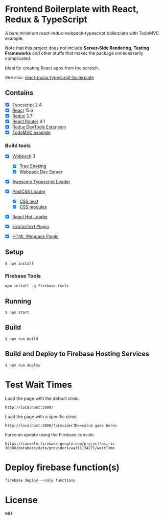 # Frontend Boilerplate with React, Redux & TypeScript

A bare minimum react-redux-webpack-typescript boilerplate with TodoMVC example.

Note that this project does not include **Server-Side Rendering**,  **Testing Frameworks** and other stuffs that makes the package unnecessarily complicated.

Ideal for creating React apps from the scratch.

See also: [react-mobx-typescript-boilerplate](https://github.com/rokoroku/react-mobx-typescript-boilerplate)

## Contains

- [x] [Typescript](https://www.typescriptlang.org/) 2.4
- [x] [React](https://facebook.github.io/react/) 15.6
- [x] [Redux](https://github.com/reactjs/redux) 3.7
- [x] [React Router](https://github.com/ReactTraining/react-router) 4.1
- [x] [Redux DevTools Extension](https://github.com/zalmoxisus/redux-devtools-extension)
- [x] [TodoMVC example](http://todomvc.com)

### Build tools

- [x] [Webpack](https://webpack.github.io) 3
  - [x] [Tree Shaking](https://medium.com/@Rich_Harris/tree-shaking-versus-dead-code-elimination-d3765df85c80)
  - [x] [Webpack Dev Server](https://github.com/webpack/webpack-dev-server)
- [x] [Awesome Typescript Loader](https://github.com/s-panferov/awesome-typescript-loader)
- [x] [PostCSS Loader](https://github.com/postcss/postcss-loader)
  - [x] [CSS next](https://github.com/MoOx/postcss-cssnext)
  - [x] [CSS modules](https://github.com/css-modules/css-modules)
- [x] [React Hot Loader](https://github.com/gaearon/react-hot-loader)
- [x] [ExtractText Plugin](https://github.com/webpack/extract-text-webpack-plugin)
- [x] [HTML Webpack Plugin](https://github.com/ampedandwired/html-webpack-plugin)


## Setup

```
$ npm install
```

### Firebase Tools
```
npm install -g firebase-tools
```

## Running

```
$ npm start
```

## Build

```
$ npm run build
```

## Build and Deploy to Firebase Hosting Services

```
$ npm run deploy
```


# Test Wait Times

Load the page with the default clinic.
```
http://localhost:3000/
```

Load the page with a specific clinic.
```
http://localhost:3000/?providerID=<value goes here>
```

Force an update using the Firebase console.
```
https://console.firebase.google.com/project/osiris-26b00/database/data/providers/wa211134271/waitTime
```

# Deploy firebase function(s)

```
firebase deploy --only functions
```


# License

MIT
